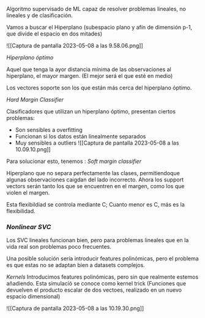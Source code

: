 
Algoritmo supervisado de ML capaz de resolver problemas lineales, no lineales y de clasificación.

Vamos a buscar el Hiperplano (subespacio plano y afín de dimensión p-1, que divide el espacio en dos mitades)

![[Captura de pantalla 2023-05-08 a las 9.58.06.png]]

*Hiperplano óptimo*

Aquel que tenga la ayor distancia mínima de las observaciones al hiperplano, el mayor margen.
(El mejor será el que esté en medio)

Los vectores soporte son los que están más cerca del hiperplano óptimo.

*Hard Margin Classifier*

Clasificadores que utilizan un hiperplano óptimo, presentan ciertos problemas:
- Son sensibles a overfitting
- Funcionan si los datos están linealmente separados
- Muy sensibles a outliers
![[Captura de pantalla 2023-05-08 a las 10.09.10.png]]

Para solucionar esto, tenemos :
*Soft margin classifier*

Hiperplano que no separa perfectamente las clases, permitiendoque algunas observaciones caigdan del lado incorrecto.
Ahora los support vectors serán tanto los que se encuentren en el margen, como los que violen el margen.

Esta flexibildiad se controla mediante C; Cuanto menor es C, más es la flexibilidad.

### *Nonlinear SVC*

Los SVC lineales funcionan bien, pero para problemas lineales que en la vida real son problemas poco frecuentes.

Una posible solución sería introducir features polinómicas, pero el problema es que estas no se adaptan bien a datasets complejos.


*Kernels*
Introducimos features polinómicas, pero sin que realmente estemos añadiendo. Esta simulació se conoce como kernel trick (Funciones que devuelven el producto escalar de dos vectoes, realizado en un nuevo espacio dimensional)

![[Captura de pantalla 2023-05-08 a las 10.19.30.png]]


